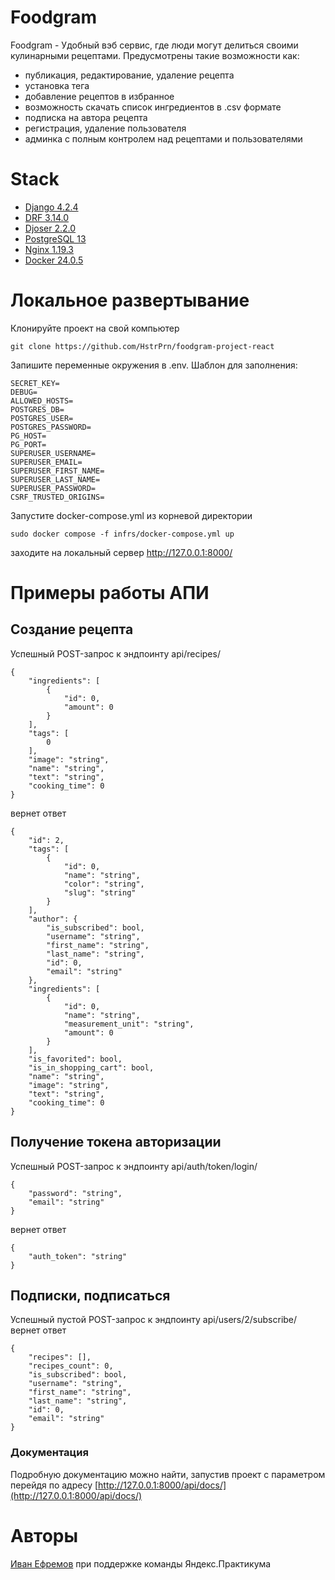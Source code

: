 # Foodgram

Foodgram - Удобный вэб сервис, где люди могут делиться своими кулинарными рецептами.
Предусмотрены такие возможности как:
- публикация, редактирование, удаление рецепта
- установка тега
- добавление рецептов в избранное
- возможность скачать список ингредиентов в .csv формате
- подписка на автора рецепта
- регистрация, удаление пользователя
- админка с полным контролем над рецептами и пользователями

# Stack

- [Django 4.2.4](https://docs.djangoproject.com/en/4.2/)
- [DRF 3.14.0](https://www.django-rest-framework.org/community/3.14-announcement/)
- [Djoser 2.2.0](https://djoser.readthedocs.io/en/latest/index.html)
- [PostgreSQL 13](https://www.postgresql.org/files/documentation/pdf/13/postgresql-13-A4.pdf)
- [Nginx 1.19.3](https://nginx.org/en/docs/)
- [Docker 24.0.5](https://docs.docker.com/engine/release-notes/24.0/)

# Локальное развертывание

Клонируйте проект на свой компьютер

    git clone https://github.com/HstrPrn/foodgram-project-react

Запишите переменные окружения в .env. Шаблон для заполнения:

    SECRET_KEY=
    DEBUG=
    ALLOWED_HOSTS=
    POSTGRES_DB=
    POSTGRES_USER=
    POSTGRES_PASSWORD=
    PG_HOST=
    PG_PORT=
    SUPERUSER_USERNAME=
    SUPERUSER_EMAIL=
    SUPERUSER_FIRST_NAME=
    SUPERUSER_LAST_NAME=
    SUPERUSER_PASSWORD=
    CSRF_TRUSTED_ORIGINS=

Запустите docker-compose.yml из корневой директории

    sudo docker compose -f infrs/docker-compose.yml up 

заходите на локальный сервер http://127.0.0.1:8000/

# Примеры работы АПИ
## Создание рецепта

Успешный POST-запрос к эндпоинту api/recipes/

    {
        "ingredients": [
            {
                "id": 0,
                "amount": 0
            }
        ],
        "tags": [
            0
        ],
        "image": "string",
        "name": "string",
        "text": "string",
        "cooking_time": 0
    }

вернет ответ

    {
        "id": 2,
        "tags": [
            {
                "id": 0,
                "name": "string",
                "color": "string",
                "slug": "string"
            }
        ],
        "author": {
            "is_subscribed": bool,
            "username": "string",
            "first_name": "string",
            "last_name": "string",
            "id": 0,
            "email": "string"
        },
        "ingredients": [
            {
                "id": 0,
                "name": "string",
                "measurement_unit": "string",
                "amount": 0
            }
        ],
        "is_favorited": bool,
        "is_in_shopping_cart": bool,
        "name": "string",
        "image": "string",
        "text": "string",
        "cooking_time": 0
    }

## Получение токена авторизации

Успешный POST-запрос к эндпоинту api/auth/token/login/

    {
        "password": "string",
        "email": "string"
    }

вернет ответ

    {
        "auth_token": "string"
    }

## Подписки, подписаться

Успешный пустой POST-запрос к эндпоинту api/users/2/subscribe/ вернет ответ

    {
        "recipes": [],
        "recipes_count": 0,
        "is_subscribed": bool,
        "username": "string",
        "first_name": "string",
        "last_name": "string",
        "id": 0,
        "email": "string"
    }

### Документация

Подробную документацию можно найти, запустив проект с параметром перейдя по адресу [http://127.0.0.1:8000/api/docs/](http://127.0.0.1:8000/api/docs/)

# Авторы

[Иван Ефремов](https://github.com/HstrPrn)
при поддержке команды Яндекс.Практикума
